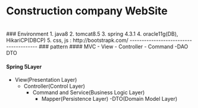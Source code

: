 # Construction company WebSite
<br>
### Environment
1. java8
2. tomcat8.5
3. spring 4.3.1
4. oracle11g(DB), HikariCP(DBCP)
5. css, js : http://bootstrapk.com/
---------------------------------------
### pattern
#### MVC
- View
  - Controller
    - Command
      -DAO
        DTO

#### Spring 5Layer
- View(Presentation Layer)
  - Controller(Control Layer)
    - Command and Service(Business Logic Layer)
      - Mapper(Persistence Layer)
        -DTO(Domain Model Layer)
        

